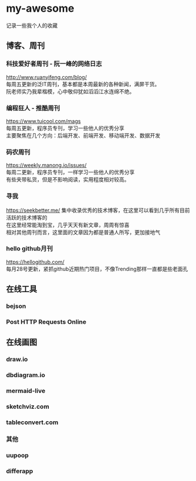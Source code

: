 # my-awesome

记录一些我个人的收藏

## 博客、周刊

### 科技爱好者周刊 - 阮一峰的网络日志

http://www.ruanyifeng.com/blog/  
每周五更新的泛IT周刊，基本都是本周最新的各种新闻，满屏干货。  
阮老师实乃我辈楷模，心中敬仰犹如滔滔江水连绵不绝。  

### 编程狂人 - 推酷周刊

https://www.tuicool.com/mags  
每周五更新，程序员专刊，学习一些他人的优秀分享  
主要聚焦在几个方向：后端开发、前端开发、移动端开发、数据开发  

### 码农周刊

https://weekly.manong.io/issues/  
每周二更新，程序员专刊，一样学习一些他人的优秀分享  
有些夹带私货，但是不影响阅读，实用程度相对较高。  

### 寻我

https://seekbetter.me/
集中收录优秀的技术博客，在这里可以看到几乎所有目前活跃的技术博客的  
在这里经常能淘到宝，几乎天天有新文章，周周有惊喜  
相对其他周刊而言，这里面的文章因为都是普通人所写，更加接地气  

### hello github月刊

https://hellogithub.com/  
每月28号更新，紧抓github近期热门项目，不像Trending那样一直都是些老面孔  

## 在线工具

### bejson

### Post HTTP Requests Online


## 在线画图

### draw.io

### dbdiagram.io

### mermaid-live

### sketchviz.com

### tableconvert.com

### 其他

### uupoop

### differapp

### 

